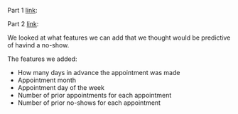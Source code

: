 Part 1 [link]():

Part 2 [link]():

We looked at what features we can add that we thought would be predictive of havind a no-show.

The features we added:

- How many days in advance the appointment was made
- Appointment month
- Appointment day of the week
- Number of prior appointments for each appointment
- Number of prior no-shows for each appointment


